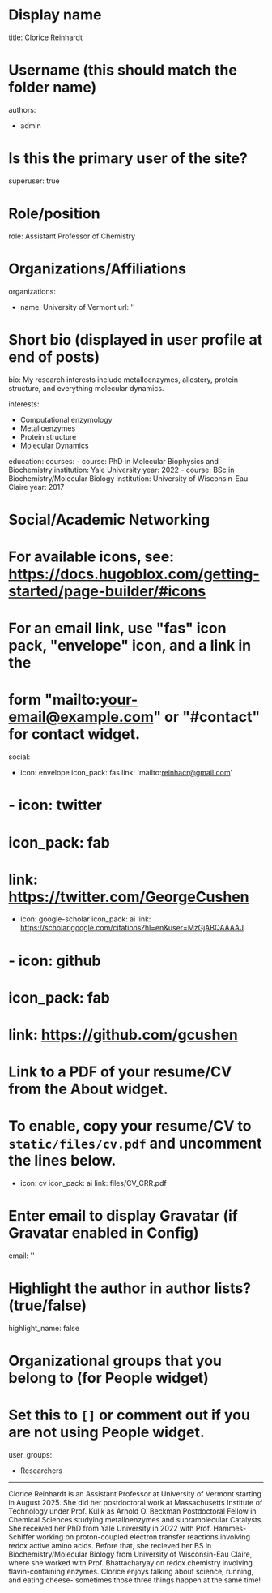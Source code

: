 # Display name
title: Clorice Reinhardt

# Username (this should match the folder name)
authors:
  - admin

# Is this the primary user of the site?
superuser: true

# Role/position
role: Assistant Professor of Chemistry

# Organizations/Affiliations
organizations:
  - name: University of Vermont
    url: ''

# Short bio (displayed in user profile at end of posts)
bio: My research interests include metalloenzymes, allostery, protein structure, and everything molecular dynamics. 

interests:
  - Computational enzymology
  - Metalloenzymes
  - Protein structure
  - Molecular Dynamics

education:
  courses:
    - course: PhD in Molecular Biophysics and Biochemistry
      institution: Yale University
      year: 2022
    - course: BSc in Biochemistry/Molecular Biology
      institution: University of Wisconsin-Eau Claire
      year: 2017

# Social/Academic Networking
# For available icons, see: https://docs.hugoblox.com/getting-started/page-builder/#icons
#   For an email link, use "fas" icon pack, "envelope" icon, and a link in the
#   form "mailto:your-email@example.com" or "#contact" for contact widget.
social:
  - icon: envelope
    icon_pack: fas
    link: 'mailto:reinhacr@gmail.com'
 # - icon: twitter
 #   icon_pack: fab
 #   link: https://twitter.com/GeorgeCushen
  - icon: google-scholar
    icon_pack: ai
    link: https://scholar.google.com/citations?hl=en&user=MzGjABQAAAAJ
 # - icon: github
 #   icon_pack: fab
 #   link: https://github.com/gcushen
# Link to a PDF of your resume/CV from the About widget.
# To enable, copy your resume/CV to `static/files/cv.pdf` and uncomment the lines below.
 - icon: cv
   icon_pack: ai
   link: files/CV_CRR.pdf

# Enter email to display Gravatar (if Gravatar enabled in Config)
email: ''

# Highlight the author in author lists? (true/false)
highlight_name: false

# Organizational groups that you belong to (for People widget)
#   Set this to `[]` or comment out if you are not using People widget.
user_groups:
  - Researchers
---

Clorice Reinhardt is an Assistant Professor at University of Vermont starting in August 2025. She did her postdoctoral work at Massachusetts Institute of Technology under Prof. Kulik as Arnold O. Beckman Postdoctoral Fellow in Chemical Sciences studying metalloenzymes and supramolecular Catalysts. She received her PhD from Yale University in 2022 with Prof. Hammes-Schiffer working on proton-coupled electron transfer reactions involving redox active amino acids. Before that, she recieved her BS in Biochemistry/Molecular Biology from University of Wisconsin-Eau Claire, where she worked with Prof. Bhattacharyay on redox chemistry involving flavin-containing enzymes. Clorice enjoys talking about science, running, and eating cheese- sometimes those three things happen at the same time!


